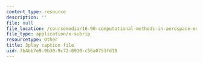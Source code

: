 ```yaml
---
content_type: resource
description: ''
file: null
file_location: /coursemedia/16-90-computational-methods-in-aerospace-engineering-spring-2014/7b4bb7e99b309c728910c56a0753fd18_A-qap-PTmgo.srt
file_type: application/x-subrip
resourcetype: Other
title: 3play caption file
uid: 7b4bb7e9-9b30-9c72-8910-c56a0753fd18
---
```

